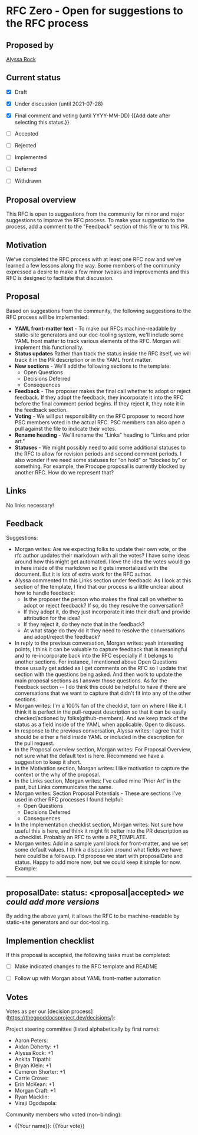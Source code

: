 # RFC Zero - Open for suggestions to the RFC process

## Proposed by

[Alyssa Rock](https://thegooddocs.slack.com/team/U012KCMPP0V)

## Current status

- [x] Draft
- [x] Under discussion (until 2021-07-28)
- [x] Final comment and voting (until YYYY-MM-DD) {{Add date after selecting this status.}}
- [ ] Accepted
- [ ] Rejected
- [ ] Implemented
- [ ] Deferred
- [ ] Withdrawn


## Proposal overview

This RFC is open to suggestions from the community for minor and major suggestions to improve the RFC process.
To make your suggestion to the process, add a comment to the "Feedback" section of this file or to this PR.


## Motivation

We've completed the RFC process with at least one RFC now and we've learned a few lessons along the way.
Some members of the community expressed a desire to make a few minor tweaks and improvements and this RFC is designed to facilitate that discussion.


## Proposal

Based on suggestions from the community, the following suggestions to the RFC process will be implemented:

- **YAML front-matter text** - To make our RFCs machine-readable by static-site generators and our doc-tooling system, we'll include some YAML front matter to track various elements of the RFC. Morgan will implement this functionality.
- **Status updates** Rather than track the status inside the RFC itself, we will track it in the PR description or in the YAML front matter.
- **New sections** - We'll add the following sections to the template:
  - Open Questions
  - Decisions Deferred
  - Consequences
- **Feedback** - The proposer makes the final call whether to adopt or reject feedback. If they adopt the feedback, they incorporate it into the RFC before the final comment period begins. If they reject it, they note it in the feedback section.
- **Voting** - We will put responsibility on the RFC proposer to record how PSC members voted in the actual RFC. PSC members can also open a pull against the file to indicate their votes.
- **Rename heading** - We'll rename the "Links" heading to "Links and prior art."
- **Statuses** - We might possibly need to add some additional statuses to the RFC to allow for revision periods and second comment periods. I also wonder if we need some statuses for "on hold" or "blocked by" or something. For example, the Procope proposal is currently blocked by another RFC. How do we represent that?


## Links

No links necessary!

## Feedback

Suggestions:

- Morgan writes: Are we expecting folks to update their own vote, or the rfc author updates their markdown with all the votes? I have some ideas around how this might get automated. I love the idea the votes would go in here inside of the markdown so it gets immortalized with the document. But it is lots of extra work for the RFC author.
- Alyssa commented tn this Links section under feedback: As I look at this section of the template, I find that our process is a little unclear about how to handle feedback:
  - Is the proposer the person who makes the final call on whether to adopt or reject feedback? If so, do they resolve the conversation?
  - If they adopt it, do they just incorporate it into their draft and provide attribution for the idea?
  - If they reject it, do they note that in the feedback?
  - At what stage do they do it they need to resolve the conversations and adopt/reject the feedback?
- In reply to the previous conversation, Morgan writes: yeah interesting points, I think it can be valuable to capture feedback that is meaningful and to re-incorporate back into the RFC especially if it belongs to another sections. For instance, I mentioned above Open Questions those usually get added as I get comments on the RFC so I update that section with the questions being asked. And then work to update the main proposal sections as I answer those questions. As for the Feedback section -- I do think this could be helpful to have if there are conversations that we want to capture that didn't fit into any of the other sections.
- Morgan writes: I'm a 100% fan of the checklist, torn on where I like it. I think it is perfect in the pull-request description so that it can be easily checked/actioned by folks(github-members). And we keep track of the status as a field inside of the YAML when applicable. Open to discuss.
- In response to the previous conversation, Alyssa writes: I agree that it should be either a field inside YAML or included in the description for the pull request.
- In the Proposal overview section, Morgan writes: For Proposal Overview, not sure what the default text is here. Recommend we have a suggestion to keep it short.
- In the Motivation section, Morgan writes: I like motivation to capture the context or the why of the proposal.
- In the Links section, Morgan writes: I've called mine 'Prior Art' in the past, but Links communicates the same.
- Morgan writes: Section Proposal Potentials - These are sections I've used in other RFC processes I found helpful:
  - Open Questions
  - Decisions Deferred
  - Consequences
- In the Implementation checklist section, Morgan writes: Not sure how useful this is here, and think it might fit better into the PR description as a checklist. Probably an RFC to write a PR_TEMPLATE.
- Morgan writes: Add in a sample yaml block for front-matter, and we set some default values. I think a discussion around what fields we have here could be a followup. I'd propose we start with proposalDate and status. Happy to add more now, but we could keep it simple for now. Example:

---
proposalDate: <yyyy-mm-dd>
status: <proposal|accepted> _we could add more versions_
---
By adding the above yaml, it allows the RFC to be machine-readable by static-site generators and our doc-tooling.


## Implemention checklist

If this proposal is accepted, the following tasks must be completed:

- [ ] Make indicated changes to the RFC template and README
- [ ] Follow up with Morgan about YAML front-matter automation


## Votes

Votes as per our [decision process](https://thegooddocsproject.dev/decisions/}:

Project steering committee (listed alphabetically by first name):

- Aaron Peters: 
- Aidan Doherty: +1
- Alyssa Rock: +1
- Ankita Tripathi:
- Bryan Klein: +1
- Cameron Shorter: +1
- Carrie Crowe:
- Erin McKean: +1
- Morgan Craft: +1
- Ryan Macklin:
- Viraji Ogodapola:

Community members who voted (non-binding):

- {{Your name}}: {{Your vote}}
